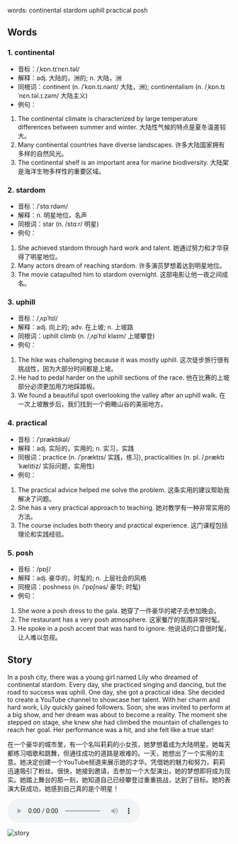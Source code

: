 words: continental stardom uphill practical posh

## Words
### 1. continental
- 音标：/ˌkɒn.tɪˈnɛn.təl/ <span style="cursor: pointer;" onclick="document.getElementById('audio-player-1').play()"><i class="fas fa-volume-up"></i></span>
  <audio id="audio-player-1" src="https://files.dwong.top/words/continental.mp3" style="display:none;"></audio>
- 解释：adj. 大陆的，洲的; n. 大陆，洲
- 同根词：continent (n. /ˈkɒn.tɪ.nənt/ 大陆，洲); continentalism (n. /ˌkɒn.tɪˈnɛn.təl.ɪ.zəm/ 大陆主义)
- 例句：
1. The continental climate is characterized by large temperature differences between summer and winter. 大陆性气候的特点是夏冬温差较大。
2. Many continental countries have diverse landscapes. 许多大陆国家拥有多样的自然风光。
3. The continental shelf is an important area for marine biodiversity. 大陆架是海洋生物多样性的重要区域。

### 2. stardom
- 音标：/ˈstɑːrdəm/ <span style="cursor: pointer;" onclick="document.getElementById('audio-player-2').play()"><i class="fas fa-volume-up"></i></span>
  <audio id="audio-player-2" src="https://files.dwong.top/words/stardom.mp3" style="display:none;"></audio>
- 解释：n. 明星地位，名声
- 同根词：star (n. /stɑːr/ 明星)
- 例句：
1. She achieved stardom through hard work and talent. 她通过努力和才华获得了明星地位。
2. Many actors dream of reaching stardom. 许多演员梦想着达到明星地位。
3. The movie catapulted him to stardom overnight. 这部电影让他一夜之间成名。

### 3. uphill
- 音标：/ˌʌpˈhɪl/ <span style="cursor: pointer;" onclick="document.getElementById('audio-player-3').play()"><i class="fas fa-volume-up"></i></span>
  <audio id="audio-player-3" src="https://files.dwong.top/words/uphill.mp3" style="display:none;"></audio>
- 解释：adj. 向上的; adv. 在上坡; n. 上坡路
- 同根词：uphill climb (n. /ˌʌpˈhɪl klaɪm/ 上坡攀登)
- 例句：
1. The hike was challenging because it was mostly uphill. 这次徒步旅行很有挑战性，因为大部分时间都是上坡。
2. He had to pedal harder on the uphill sections of the race. 他在比赛的上坡部分必须更加用力地踩踏板。
3. We found a beautiful spot overlooking the valley after an uphill walk. 在一次上坡散步后，我们找到一个俯瞰山谷的美丽地方。

### 4. practical
- 音标：/ˈpræktɪkəl/ <span style="cursor: pointer;" onclick="document.getElementById('audio-player-4').play()"><i class="fas fa-volume-up"></i></span>
  <audio id="audio-player-4" src="https://files.dwong.top/words/practical.mp3" style="display:none;"></audio>
- 解释：adj. 实际的，实用的; n. 实习，实践
- 同根词：practice (n. /ˈpræktɪs/ 实践，练习), practicalities (n. pl. /ˌpræktɪˈkælɪtiz/ 实际问题，实用性)
- 例句：
1. The practical advice helped me solve the problem. 这条实用的建议帮助我解决了问题。
2. She has a very practical approach to teaching. 她对教学有一种非常实用的方法。
3. The course includes both theory and practical experience. 这门课程包括理论和实践经验。

### 5. posh
- 音标：/pɒʃ/ <span style="cursor: pointer;" onclick="document.getElementById('audio-player-5').play()"><i class="fas fa-volume-up"></i></span>
  <audio id="audio-player-5" src="https://files.dwong.top/words/posh.mp3" style="display:none;"></audio>
- 解释：adj. 豪华的，时髦的; n. 上层社会的风格
- 同根词：poshness (n. /ˈpɒʃnəs/ 豪华; 时髦)
- 例句：
1. She wore a posh dress to the gala. 她穿了一件豪华的裙子去参加晚会。
2. The restaurant has a very posh atmosphere. 这家餐厅的氛围非常时髦。
3. He spoke in a posh accent that was hard to ignore. 他说话的口音很时髦，让人难以忽视。

## Story
In a posh city, there was a young girl named Lily who dreamed of continental stardom. Every day, she practiced singing and dancing, but the road to success was uphill. One day, she got a practical idea. She decided to create a YouTube channel to showcase her talent. With her charm and hard work, Lily quickly gained followers. Soon, she was invited to perform at a big show, and her dream was about to become a reality. The moment she stepped on stage, she knew she had climbed the mountain of challenges to reach her goal. Her performance was a hit, and she felt like a true star!

在一个豪华的城市里，有一个名叫莉莉的小女孩，她梦想着成为大陆明星。她每天都练习唱歌和跳舞，但通往成功的道路是艰难的。一天，她想出了一个实用的主意。她决定创建一个YouTube频道来展示她的才华。凭借她的魅力和努力，莉莉迅速吸引了粉丝。很快，她接到邀请，去参加一个大型演出，她的梦想即将成为现实。她踏上舞台的那一刻，她知道自己已经攀登过重重挑战，达到了目标。她的表演大获成功，她感到自己真的是个明星！


<audio controls>
  <source src="https://files.dwong.top/story/744b92b71c4223d2da2a267d79e8aade.mp3" type="audio/mpeg">
  你的浏览器不支持音频元素。
</audio>
    

![story](https://files.dwong.top/image/744b92b71c4223d2da2a267d79e8aade.png)

